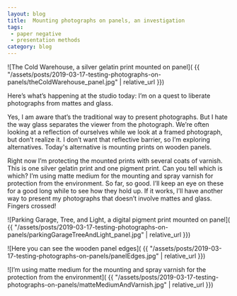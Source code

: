 ```yaml
---
layout: blog
title:  Mounting photographs on panels, an investigation
tags: 
 - paper negative 
 - presentation methods
category: blog
---
```


![The Cold Warehouse, a silver gelatin print mounted on panel]( {{ "/assets/posts/2019-03-17-testing-photographs-on-panels/theColdWarehouse_panel.jpg" | relative_url }})

Here’s what’s happening at the studio today: I’m on a quest to liberate photographs from mattes and glass. 

Yes, I am aware that’s the traditional way to present photographs. But I hate the way glass separates the viewer from the photograph. We’re often looking at a reflection of ourselves while we look at a framed photograph, but don’t realize it. I don’t want that reflective barrier, so I’m exploring alternatives. Today's alternative is mounting prints on wooden panels.

Right now I’m protecting the mounted prints with several coats of varnish. This is one silver gelatin print and one pigment print. Can you tell which is which? I’m using matte medium for the mounting and spray varnish for protection from the environment. So far, so good. I’ll keep an eye on these for a good long while to see how they hold up. If it works, I’ll have another way to present my photographs that doesn’t involve mattes and glass. Fingers crossed!

![Parking Garage, Tree, and Light, a digital pigment print mounted on panel]( {{ "/assets/posts/2019-03-17-testing-photographs-on-panels/parkingGarageTreeAndLight_panel.jpg" | relative_url }})

![Here you can see the wooden panel edges]( {{ "/assets/posts/2019-03-17-testing-photographs-on-panels/panelEdges.jpg" | relative_url }})

![I’m using matte medium for the mounting and spray varnish for the protection from the environment]( {{ "/assets/posts/2019-03-17-testing-photographs-on-panels/matteMediumAndVarnish.jpg" | relative_url }})



